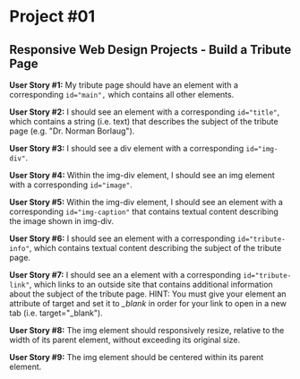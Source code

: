 # Project #01
## Responsive Web Design Projects - Build a Tribute Page

**User Story #1:** My tribute page should have an element with a corresponding `id="main",` which contains all other elements.

**User Story #2:** I should see an element with a corresponding `id="title"`, which contains a string (i.e. text) that describes the subject of the tribute page (e.g. "Dr. Norman Borlaug").

**User Story #3:** I should see a div element with a corresponding `id="img-div"`.

**User Story #4:** Within the img-div element, I should see an img element with a corresponding `id="image"`.

**User Story #5:** Within the img-div element, I should see an element with a corresponding `id="img-caption"` that contains textual content describing the image shown in img-div.

**User Story #6:** I should see an element with a corresponding `id="tribute-info"`, which contains textual content describing the subject of the tribute page.

**User Story #7:** I should see an a element with a corresponding  `id="tribute-link"`, which links to an outside site that contains additional information about the subject of the tribute page. HINT: You must give your element an attribute of target and set it to *_blank* in order for your link to open in a new tab (i.e. target="_blank").

**User Story #8:** The img element should responsively resize, relative to the width of its parent element, without exceeding its original size.

**User Story #9:** The img element should be centered within its parent element.
